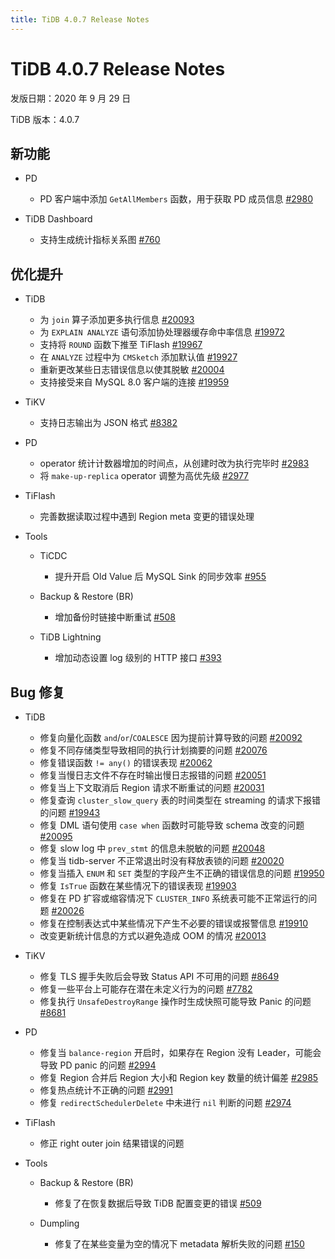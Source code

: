 ```yaml
---
title: TiDB 4.0.7 Release Notes
---
```


# TiDB 4.0.7 Release Notes

发版日期：2020 年 9 月 29 日

TiDB 版本：4.0.7

## 新功能

+ PD

    - PD 客户端中添加 `GetAllMembers` 函数，用于获取 PD 成员信息 [#2980](https://github.com/pingcap/pd/pull/2980)

+ TiDB Dashboard

    - 支持生成统计指标关系图 [#760](https://github.com/pingcap-incubator/tidb-dashboard/pull/760)

## 优化提升

+ TiDB

    - 为 `join` 算子添加更多执行信息 [#20093](https://github.com/pingcap/tidb/pull/20093)
    - 为 `EXPLAIN ANALYZE` 语句添加协处理器缓存命中率信息 [#19972](https://github.com/pingcap/tidb/pull/19972)
    - 支持将 `ROUND` 函数下推至 TiFlash [#19967](https://github.com/pingcap/tidb/pull/19967)
    - 在 `ANALYZE` 过程中为 `CMSketch` 添加默认值 [#19927](https://github.com/pingcap/tidb/pull/19927)
    - 重新更改某些日志错误信息以使其脱敏 [#20004](https://github.com/pingcap/tidb/pull/20004)
    - 支持接受来自 MySQL 8.0 客户端的连接 [#19959](https://github.com/pingcap/tidb/pull/19959)

+ TiKV

    - 支持日志输出为 JSON 格式 [#8382](https://github.com/tikv/tikv/pull/8382)

+ PD

    - operator 统计计数器增加的时间点，从创建时改为执行完毕时 [#2983](https://github.com/pingcap/pd/pull/2983)
    - 将 `make-up-replica` operator 调整为高优先级 [#2977](https://github.com/pingcap/pd/pull/2977)

+ TiFlash

    - 完善数据读取过程中遇到 Region meta 变更的错误处理

+ Tools

    + TiCDC

        - 提升开启 Old Value 后 MySQL Sink 的同步效率 [#955](https://github.com/pingcap/ticdc/pull/955)

    + Backup & Restore (BR)

        - 增加备份时链接中断重试 [#508](https://github.com/pingcap/br/pull/508)

    + TiDB Lightning

        - 增加动态设置 log 级别的 HTTP 接口 [#393](https://github.com/pingcap/tidb-lightning/pull/393)

## Bug 修复

+ TiDB

    - 修复向量化函数 `and`/`or`/`COALESCE` 因为提前计算导致的问题 [#20092](https://github.com/pingcap/tidb/pull/20092)
    - 修复不同存储类型导致相同的执行计划摘要的问题 [#20076](https://github.com/pingcap/tidb/pull/20076)
    - 修复错误函数 `!= any()` 的错误表现 [#20062](https://github.com/pingcap/tidb/pull/20062)
    - 修复当慢日志文件不存在时输出慢日志报错的问题 [#20051](https://github.com/pingcap/tidb/pull/20051)
    - 修复当上下文取消后 Region 请求不断重试的问题 [#20031](https://github.com/pingcap/tidb/pull/20031)
    - 修复查询 `cluster_slow_query` 表的时间类型在 streaming 的请求下报错的问题 [#19943](https://github.com/pingcap/tidb/pull/19943)
    - 修复 DML 语句使用 `case when` 函数时可能导致 schema 改变的问题 [#20095](https://github.com/pingcap/tidb/pull/20095)
    - 修复 slow log 中 `prev_stmt` 的信息未脱敏的问题 [#20048](https://github.com/pingcap/tidb/pull/20048)
    - 修复当 tidb-server 不正常退出时没有释放表锁的问题 [#20020](https://github.com/pingcap/tidb/pull/20020)
    - 修复当插入 `ENUM` 和 `SET` 类型的字段产生不正确的错误信息的问题 [#19950](https://github.com/pingcap/tidb/pull/19950)
    - 修复 `IsTrue` 函数在某些情况下的错误表现 [#19903](https://github.com/pingcap/tidb/pull/19903)
    - 修复在 PD 扩容或缩容情况下 `CLUSTER_INFO` 系统表可能不正常运行的问题 [#20026](https://github.com/pingcap/tidb/pull/20026)
    - 修复在控制表达式中某些情况下产生不必要的错误或报警信息 [#19910](https://github.com/pingcap/tidb/pull/19910)
    - 改变更新统计信息的方式以避免造成 OOM 的情况 [#20013](https://github.com/pingcap/tidb/pull/20013)

+ TiKV

    - 修复 TLS 握手失败后会导致 Status API 不可用的问题 [#8649](https://github.com/tikv/tikv/pull/8649)
    - 修复一些平台上可能存在潜在未定义行为的问题 [#7782](https://github.com/tikv/tikv/pull/7782)
    - 修复执行 `UnsafeDestroyRange` 操作时生成快照可能导致 Panic 的问题 [#8681](https://github.com/tikv/tikv/pull/8681)

+ PD

    - 修复当 `balance-region` 开启时，如果存在 Region 没有 Leader，可能会导致 PD panic 的问题 [#2994](https://github.com/pingcap/pd/pull/2994)
    - 修复 Region 合并后 Region 大小和 Region key 数量的统计偏差 [#2985](https://github.com/pingcap/pd/pull/2985)
    - 修复热点统计不正确的问题 [#2991](https://github.com/pingcap/pd/pull/2991)
    - 修复 `redirectSchedulerDelete` 中未进行 `nil` 判断的问题  [#2974](https://github.com/pingcap/pd/pull/2974)

+ TiFlash

    - 修正 right outer join 结果错误的问题

+ Tools

    + Backup & Restore (BR)

        - 修复了在恢复数据后导致 TiDB 配置变更的错误 [#509](https://github.com/pingcap/br/pull/509)

    + Dumpling

        - 修复了在某些变量为空的情况下 metadata 解析失败的问题 [#150](https://github.com/pingcap/dumpling/pull/150)
